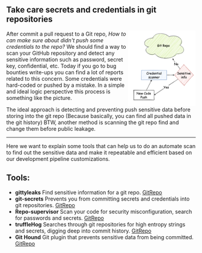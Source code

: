 ## Take care secrets and credentials in git repositories

<img align="right" width="180" height="200" src="/document/assets/images/Cred scanning.png">
After commit a pull request to a Git repo, <em>How to can make sure about didn't push some credentials to the repo?</em>
We should find a way to scan your GitHub repository and detect any sensitive information such as password, secret key, confidential, etc.
Today if you go to bug bounties write-ups you can find a lot of reports related to this concern. Some credentials were hard-coded or pushed by a mistake. In a simple and ideal logic perspective this process is something like the picture.<br/>

The ideal approach is detecting and preventing push sensitive data before storing into the git repo (Because basically, you can find all pushed data in the git history) BTW, another method is scanning the git repo find and change them before public leakage. 

---
Here we want to explain some tools that can help us to do an automate scan to find out the sensitive data and make it repeatable and efficient based on our development pipeline customizations. 

## Tools:
+ **gittyleaks** Find sensitive information for a git repo. [GitRepo](https://github.com/kootenpv/gittyleaks)
+ **git-secrets** Prevents you from committing secrets and credentials into git repositories. [GitRepo](https://github.com/awslabs/git-secrets)
+ **Repo-supervisor** Scan your code for security misconfiguration, search for passwords and secrets. [GitRepo](https://github.com/auth0/repo-supervisor)
+ **truffleHog** Searches through git repositories for high entropy strings and secrets, digging deep into commit history. [GitRepo](https://github.com/dxa4481/truffleHog)
+ **Git Hound** Git plugin that prevents sensitive data from being committed. [GitRepo](https://github.com/ezekg/git-hound)
